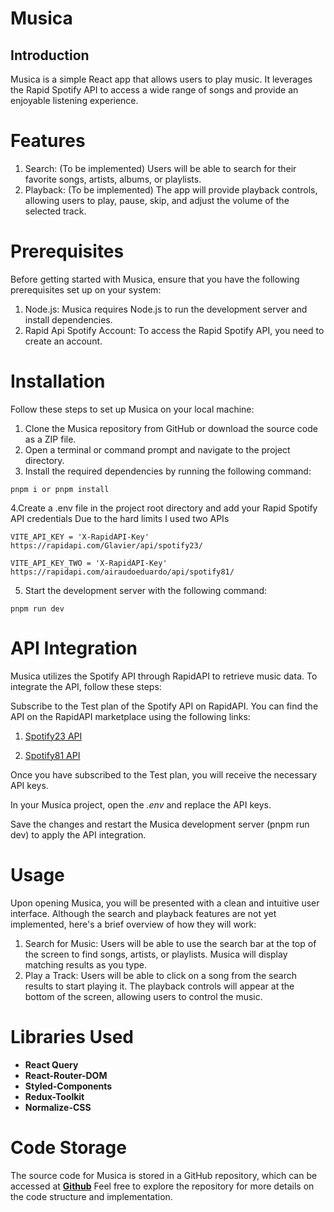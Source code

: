 # Musica

## Introduction

Musica is a simple React app that allows users to play music. It leverages the Rapid Spotify API to access a wide range of songs and provide an enjoyable listening experience.

# Features

1. Search: (To be implemented) Users will be able to search for their favorite songs, artists, albums, or playlists.
2. Playback: (To be implemented) The app will provide playback controls, allowing users to play, pause, skip, and adjust the volume of the selected track.

# Prerequisites

Before getting started with Musica, ensure that you have the following prerequisites set up on your system:

1. Node.js: Musica requires Node.js to run the development server and install dependencies.
2. Rapid Api Spotify Account: To access the Rapid Spotify API, you need to create an account.

# Installation

Follow these steps to set up Musica on your local machine:

1. Clone the Musica repository from GitHub or download the source code as a ZIP file.
2. Open a terminal or command prompt and navigate to the project directory.
3. Install the required dependencies by running the following command:

```
pnpm i or pnpm install
```

4.Create a .env file in the project root directory and add your Rapid Spotify API credentials
Due to the hard limits I used two APIs

```
VITE_API_KEY = 'X-RapidAPI-Key' https://rapidapi.com/Glavier/api/spotify23/

VITE_API_KEY_TWO = 'X-RapidAPI-Key' https://rapidapi.com/airaudoeduardo/api/spotify81/
```

5. Start the development server with the following command:

```
pnpm run dev
```

# API Integration

Musica utilizes the Spotify API through RapidAPI to retrieve music data. To integrate the API, follow these steps:

Subscribe to the Test plan of the Spotify API on RapidAPI. You can find the API on the RapidAPI marketplace using the following links:

1. <a href="https://rapidapi.com/Glavier/api/spotify23/">Spotify23 API</a>

2. <a href="https://rapidapi.com/airaudoeduardo/api/spotify81/">Spotify81 API</a>

Once you have subscribed to the Test plan, you will receive the necessary API keys.

In your Musica project, open the _.env_ and replace the API keys.

Save the changes and restart the Musica development server (pnpm run dev) to apply the API integration.

# Usage

Upon opening Musica, you will be presented with a clean and intuitive user interface. Although the search and playback features are not yet implemented, here's a brief overview of how they will work:

1. Search for Music: Users will be able to use the search bar at the top of the screen to find songs, artists, or playlists. Musica will display matching results as you type.
2. Play a Track: Users will be able to click on a song from the search results to start playing it. The playback controls will appear at the bottom of the screen, allowing users to control the music.

# Libraries Used

- **React Query**
- **React-Router-DOM**
- **Styled-Components**
- **Redux-Toolkit**
- **Normalize-CSS**

# Code Storage

The source code for Musica is stored in a GitHub repository, which can be accessed at <a href="https://github.com/antomuangigitau/Musica">**Github**</a> Feel free to explore the repository for more details on the code structure and implementation.
